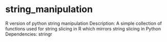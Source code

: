 # string_manipulation
R version of python string manipulation
Description: A simple collection of functions used for string slicing in R which mirrors string slicing in Python
Dependencies: stringr
